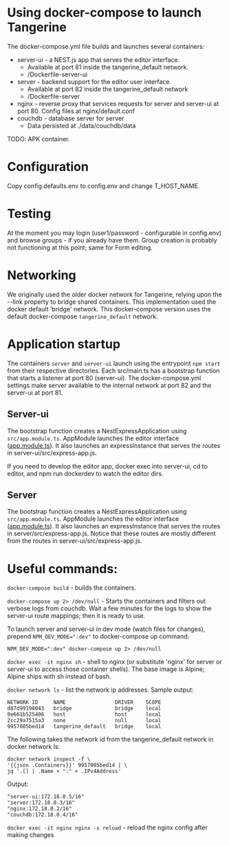 # Using docker-compose to launch Tangerine

The docker-compose.yml file builds and launches several containers:
- server-ui - a NEST.js app that serves the editor interface. 
  - Available at port 81 inside the tangerine_default network.
  - /Dockerfile-server-ui
- server - backend support for the editor user interface. 
  - Available at port 82 inside the tangerine_default network
  - /Dockerfile-server
- nginx - reverse proxy that services requests for server and server-ui at port 80. Config files at nginx/default.conf
- couchdb - database server for server
  - Data persisted at ./data/couchdb/data

TODO: APK container.

# Configuration

Copy config.defaults.env to config.env and change T_HOST_NAME.

# Testing

At the moment you may login (user1/password - configurable in config.env) and browse groups - if you already have them. Group creation is probably not functioning at this point; same for Form editing. 

# Networking

We originally used the older docker network for Tangerine, relying upon the --link property to bridge shared containers. 
This implementation used the docker default 'bridge' network. This docker-compose version uses the default docker-compose `tangerine_default` network.

# Application startup

The containers `server` and `server-ui` launch using the entrypoint `npm start` from their respective directories. Each src/main.ts has a bootstrap function that starts a listener at port 80 (server-ui). The docker-compose.yml settings make server available to the internal network at port 82 and the server-ui at port 81. 

## Server-ui

The bootstrap function creates a NestExpressApplication using `src/app.module.ts`. AppModule launches the editor interface ([app.module.ts](..%2F..%2Fserver-ui%2Fsrc%2Fapp.module.ts)). It also launches an expressInstance that serves the routes in server-ui/src/express-app.js.

If you need to develop the editor app, docker exec into server-ui, cd to editor, and npm run dockerdev to watch the editor dirs.

## Server

The bootstrap function creates a NestExpressApplication using `src/app.module.ts`. AppModule launches the editor interface ([app.module.ts](..%2F..%2Fserver%2Fsrc%2Fapp.module.ts)). It also launches an expressInstance that serves the routes in server/src/express-app.js. Notice that these routes are mostly different from the routes in server-ui/src/express-app.js.

# Useful commands:

`docker-compose build` - builds the containers.

`docker-compose up 2> /dev/null` - Starts the containers and filters out verbose logs from couchdb. Wait a few minutes for the logs to show the server-ui route mappings; then it is ready to use.

To launch server and server-ui in dev mode (watch files for changes), prepend `NPM_DEV_MODE=":dev"` to docker-compose up command:

`NPM_DEV_MODE=":dev" docker-compose up 2> /dev/null`

`docker exec -it nginx sh` - shell to nginx (or substitute 'nginx' for server or server-ui to access those container shells). The base image is Alpine; Alpine ships with sh instead of bash.

`docker network ls` - list the network ip addresses. Sample output:

```shell
NETWORK ID     NAME                DRIVER    SCOPE
d87d99198043   bridge              bridge    local
9e661b525406   host                host      local
2cc29a7515a3   none                null      local
9957005bed14   tangerine_default   bridge    local
```

The following takes the network id from the tangerine_default network in docker network ls:

```shell
docker network inspect -f \
'{{json .Containers}}' 9957005bed14 | \
jq '.[] | .Name + ":" + .IPv4Address'
```

Output: 
```shell
"server-ui:172.18.0.5/16"
"server:172.18.0.3/16"
"nginx:172.18.0.2/16"
"couchdb:172.18.0.4/16"
```

`docker exec -it nginx nginx -s reload` - reload the nginx config after making changes

